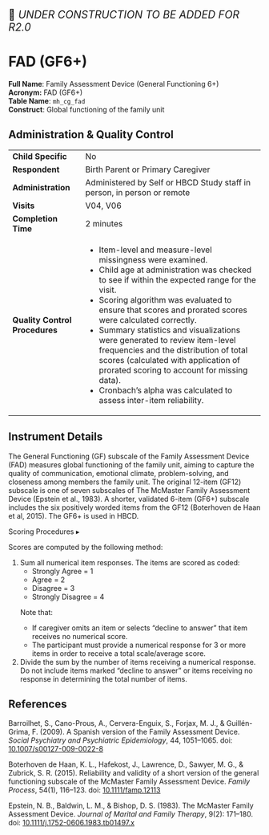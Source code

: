 <p style="font-size: 1.5em;">🚧 <i>UNDER CONSTRUCTION TO BE ADDED FOR R2.0</i> </p>

# FAD (GF6+)

**Full Name**: Family Assessment Device (General Functioning 6+)       
**Acronym:** FAD (GF6+)           
**Table Name**: `mh_cg_fad`         
**Construct**: Global functioning of the family unit

## Administration & Quality Control

<table class="table-no-vertical-lines" style="width: 100%; border-collapse: collapse; table-layout: fixed;">
<tbody>
<tr><td><b>Child Specific</b></td>
<td>No </td></tr>
<tr><td><b>Respondent</b></td>
<td>Birth Parent or Primary Caregiver</td></tr>
<tr><td><b>Administration</b></td>
<td style="word-wrap: break-word; white-space: normal;">Administered by Self or HBCD Study staff in person, in person or remote</td></tr>
<tr><td><b>Visits</b></td>
<td>V04, V06</td></tr>
<tr><td><b>Completion Time</b></td>
<td>2 minutes</td></tr>
<tr><td><b>Quality Control Procedures</b></td>
<td style="word-wrap: break-word; white-space: normal;">
    <ul>
  <li>Item-level and measure-level missingness were examined.</li>
  <li>Child age at administration was checked to see if within the expected range for the visit.</li>
  <li>Scoring algorithm was evaluated to ensure that scores and prorated scores were calculated correctly.</li>
  <li>Summary statistics and visualizations were generated to review item-level frequencies and the distribution of total scores (calculated with application of prorated scoring to account for missing data).</li>
  <li>Cronbach’s alpha was calculated to assess inter-item reliability.</li>
</ul>
</td></tr>      
</tbody>
</table>

## Instrument Details

The General Functioning (GF) subscale of the Family Assessment Device (FAD) measures global functioning of the family unit, aiming to capture the quality of communication, emotional climate, problem-solving, and closeness among members the family unit. The original 12-item (GF12) subscale is one of seven subscales of The McMaster Family Assessment Device (Epstein et al., 1983).  A shorter, validated 6-item (GF6+) subscale includes the six positively worded items from the GF12 (Boterhoven de Haan et al, 2015).  The GF6+ is used in HBCD.

<div id="scoring" class="table-banner" onclick="toggleCollapse(this)">
  <span class="emoji"><i class="fa fa-calculator"></i></span>
  <span class="text-with-link">
  <span class="text">Scoring Procedures</span>
  <a class="anchor-link" href="#scoring" title="Copy link">
  <i class="fa-solid fa-link"></i>
  </a>
  </span>
  <span class="arrow">▸</span>
</div>
<div class="collapsible-content">
<p>Scores are computed by the following method:</p>
<ol>
  <li>
    Sum all numerical item responses. The items are scored as coded:
    <ul>
      <li>Strongly Agree = 1</li>
      <li>Agree = 2</li>
      <li>Disagree = 3</li>
      <li>Strongly Disagree = 4</li>
    </ul>
    <p>Note that:</p>
    <ul type="a">
      <li>If caregiver omits an item or selects “decline to answer” that item receives no numerical score.</li>
      <li>The participant must provide a numerical response for 3 or more items in order to receive a total scale/average score.</li>
    </ul>
  </li>
  <li>
    Divide the sum by the number of items receiving a numerical response. Do not include items marked “decline to answer” or items receiving no response in determining the total number of items.
  </li>
</ol>
</div>

## References

<div class="references"> 
<p>Barroilhet, S., Cano-Prous, A., Cervera-Enguix, S., Forjax, M. J., & Guillén-Grima, F. (2009). A Spanish version of the Family Assessment Device. <i>Social Psychiatry and Psychiatric Epidemiology</i>, 44, 1051–1065. doi: <a href="https://doi.org/10.1007/s00127-009-0022-8">10.1007/s00127-009-0022-8</a></p>
<p>Boterhoven de Haan, K. L., Hafekost, J., Lawrence, D., Sawyer, M. G., & Zubrick, S. R. (2015). Reliability and validity of a short version of the general functioning subscale of the McMaster Family Assessment Device. <i>Family Process</i>, 54(1), 116–123. doi: <a href="https://doi.org/10.1111/famp.12113">10.1111/famp.12113</a></p>
<p>Epstein, N. B., Baldwin, L. M., & Bishop, D. S. (1983). The McMaster Family Assessment Device. <i>Journal of Marital and Family Therapy</i>, 9(2): 171–180. doi: <a href="https://doi.org/10.1111/j.1752-0606.1983.tb01497.x">10.1111/j.1752-0606.1983.tb01497.x</a></p>  
</div>

<br>
